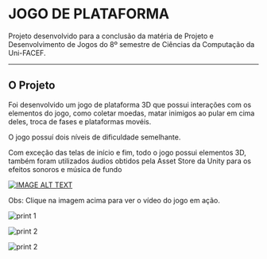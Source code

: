 # JOGO DE PLATAFORMA

Projeto desenvolvido para a conclusão da matéria de Projeto e Desenvolvimento de Jogos do 8º semestre de Ciências da Computação da Uni-FACEF.

---

## O Projeto

Foi desenvolvido um jogo de plataforma 3D que possui interações com os elementos do jogo, como coletar moedas, matar inimigos ao pular em cima deles, troca de fases e plataformas movéis.

O jogo possuí dois níveis de dificuldade semelhante.

Com exceção das telas de início e fim, todo o jogo possui elementos 3D, também foram utilizados áudios obtidos pela Asset Store da Unity para os efeitos sonoros e música de fundo

[![IMAGE ALT TEXT](https://uploaddeimagens.com.br/images/004/665/207/original/image_2023-11-15_125525116.png?1700063731)](https://youtu.be/Pcd1VWbFfU4 'Jogo de Plataforma')

Obs: Clique na imagem acima para ver o vídeo do jogo em ação.

![print 1](https://uploaddeimagens.com.br/images/004/665/209/full/image_2023-11-15_125644326.png?1700063804)

![print 2](https://uploaddeimagens.com.br/images/004/665/210/full/image_2023-11-15_125727639.png?1700063849)

![print 2](https://uploaddeimagens.com.br/images/004/665/211/full/image_2023-11-15_125817953.png?1700063898)
